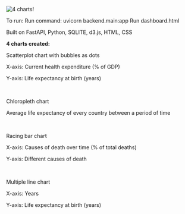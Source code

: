 ![4 charts!](https://github.com/user-attachments/assets/127086a0-d4b5-4c73-922d-23916dfffb6b)

To run:
Run command: uvicorn backend.main:app 
Run dashboard.html

Built on FastAPI, Python, SQLITE, d3.js, HTML, CSS

**4 charts created:**

Scatterplot chart with bubbles as dots

X-axis: Current health expenditure (% of GDP)

Y-axis: Life expectancy at birth (years)

<br>

Chloropleth chart

Average life expectancy of every country between a period of time

<br>

Racing bar chart

X-axis: Causes of death over time (% of total deaths)

Y-axis: Different causes of death

<br>

Multiple line chart

X-axis: Years

Y-axis: Life expectancy at birth (years)

